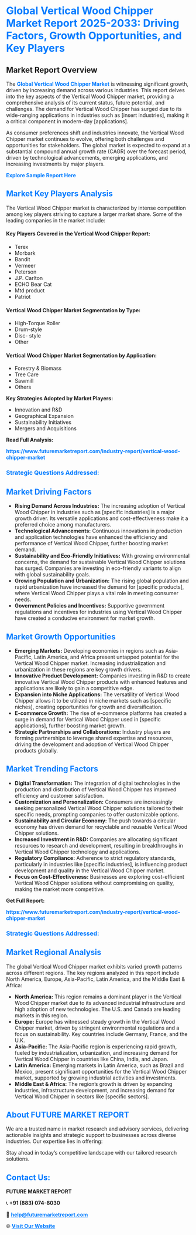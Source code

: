 <h1 style="color: #007BFF;">Global Vertical Wood Chipper Market Report 2025-2033: Driving Factors, Growth Opportunities, and Key Players</h1>

<section id="overview">
<h2>Market Report Overview</h2>
<p>The <a href="https://www.futuremarketreport.com/industry-report/vertical-wood-chipper-market" style="color: #007BFF; text-decoration: none;"><strong>Global Vertical Wood Chipper Market</strong></a> is witnessing significant growth, driven by increasing demand across various industries. This report delves into the key aspects of the Vertical Wood Chipper market, providing a comprehensive analysis of its current status, future potential, and challenges. The demand for Vertical Wood Chipper has surged due to its wide-ranging applications in industries such as [insert industries], making it a critical component in modern-day [applications].</p>
<p>As consumer preferences shift and industries innovate, the Vertical Wood Chipper market continues to evolve, offering both challenges and opportunities for stakeholders. The global market is expected to expand at a substantial compound annual growth rate (CAGR) over the forecast period, driven by technological advancements, emerging applications, and increasing investments by major players.</p>
</section>

<section id="overview">
<p><a href="https://www.futuremarketreport.com/request-sample/reportId=42586" style="color: #007BFF; text-decoration: none;"><strong>Explore Sample Report Here</strong></a></p>
</section>

<section id="key-players">
<h2 style="color: #007BFF;">Market Key Players Analysis</h2>
<p>The Vertical Wood Chipper market is characterized by intense competition among key players striving to capture a larger market share. Some of the leading companies in the market include:</p>
<h4>Key Players Covered in the Vertical Wood Chipper Report:</h4>
<ul><li>Terex</li><li>Morbark</li><li>Bandit</li><li>Vermeer</li><li>Peterson</li><li>J.P. Carlton</li><li>ECHO Bear Cat</li><li>Mtd product</li><li>Patriot</li></ul>
<h4>Vertical Wood Chipper Market Segmentation by Type:</h4>
<ul><li>High-Torque Roller</li><li>Drum-style</li><li>Disc- style</li><li>Other</li></ul>

<h4>Vertical Wood Chipper Market Segmentation by Application:</h4>
<ul><li>Forestry &amp; Biomass</li><li>Tree Care</li><li>Sawmill</li><li>Others</li></ul>
<p><strong>Key Strategies Adopted by Market Players:</strong></p>
<ul>
<li>Innovation and R&D</li>
<li>Geographical Expansion</li>
<li>Sustainability Initiatives</li>
<li>Mergers and Acquisitions</li>
</ul>
</section>

<section>
<p><strong>Read Full Analysis: </strong></p><a href="https://www.futuremarketreport.com/industry-report/vertical-wood-chipper-market" style="color: #007BFF; text-decoration: none;"><strong>https://www.futuremarketreport.com/industry-report/vertical-wood-chipper-market</strong></a>
<h3 style="color: #007BFF;">Strategic Questions Addressed:</h3>
</section>

<section id="driving-factors">
<h2 style="color: #007BFF;">Market Driving Factors</h2>
<ul>
<li><strong>Rising Demand Across Industries:</strong> The increasing adoption of Vertical Wood Chipper in industries such as [specific industries] is a major growth driver. Its versatile applications and cost-effectiveness make it a preferred choice among manufacturers.</li>
<li><strong>Technological Advancements:</strong> Continuous innovations in production and application technologies have enhanced the efficiency and performance of Vertical Wood Chipper, further boosting market demand.</li>
<li><strong>Sustainability and Eco-Friendly Initiatives:</strong> With growing environmental concerns, the demand for sustainable Vertical Wood Chipper solutions has surged. Companies are investing in eco-friendly variants to align with global sustainability goals.</li>
<li><strong>Growing Population and Urbanization:</strong> The rising global population and rapid urbanization have increased the demand for [specific products], where Vertical Wood Chipper plays a vital role in meeting consumer needs.</li>
<li><strong>Government Policies and Incentives:</strong> Supportive government regulations and incentives for industries using Vertical Wood Chipper have created a conducive environment for market growth.</li>
</ul>
</section>

<section id="growth-opportunities">
<h2 style="color: #007BFF;">Market Growth Opportunities</h2>
<ul>
<li><strong>Emerging Markets:</strong> Developing economies in regions such as Asia-Pacific, Latin America, and Africa present untapped potential for the Vertical Wood Chipper market. Increasing industrialization and urbanization in these regions are key growth drivers.</li>
<li><strong>Innovative Product Development:</strong> Companies investing in R&D to create innovative Vertical Wood Chipper products with enhanced features and applications are likely to gain a competitive edge.</li>
<li><strong>Expansion into Niche Applications:</strong> The versatility of Vertical Wood Chipper allows it to be utilized in niche markets such as [specific niches], creating opportunities for growth and diversification.</li>
<li><strong>E-commerce Growth:</strong> The rise of e-commerce platforms has created a surge in demand for Vertical Wood Chipper used in [specific applications], further boosting market growth.</li>
<li><strong>Strategic Partnerships and Collaborations:</strong> Industry players are forming partnerships to leverage shared expertise and resources, driving the development and adoption of Vertical Wood Chipper products globally.</li>
</ul>
</section>

<section id="trending-factors">
<h2 style="color: #007BFF;">Market Trending Factors</h2>
<ul>
<li><strong>Digital Transformation:</strong> The integration of digital technologies in the production and distribution of Vertical Wood Chipper has improved efficiency and customer satisfaction.</li>
<li><strong>Customization and Personalization:</strong> Consumers are increasingly seeking personalized Vertical Wood Chipper solutions tailored to their specific needs, prompting companies to offer customizable options.</li>
<li><strong>Sustainability and Circular Economy:</strong> The push towards a circular economy has driven demand for recyclable and reusable Vertical Wood Chipper solutions.</li>
<li><strong>Increased Investment in R&D:</strong> Companies are allocating significant resources to research and development, resulting in breakthroughs in Vertical Wood Chipper technology and applications.</li>
<li><strong>Regulatory Compliance:</strong> Adherence to strict regulatory standards, particularly in industries like [specific industries], is influencing product development and quality in the Vertical Wood Chipper market.</li>
<li><strong>Focus on Cost-Effectiveness:</strong> Businesses are exploring cost-efficient Vertical Wood Chipper solutions without compromising on quality, making the market more competitive.</li>
</ul>
</section>

<section>
<p><strong>Get Full Report: </strong></p><a href="https://www.futuremarketreport.com/industry-report/vertical-wood-chipper-market" style="color: #007BFF; text-decoration: none;"><strong>https://www.futuremarketreport.com/industry-report/vertical-wood-chipper-market</strong></a>
<h3 style="color: #007BFF;">Strategic Questions Addressed:</h3>
</section>


<section id="regional-analysis">
<h2 style="color: #007BFF;">Market Regional Analysis</h2>
<p>The global Vertical Wood Chipper market exhibits varied growth patterns across different regions. The key regions analyzed in this report include North America, Europe, Asia-Pacific, Latin America, and the Middle East & Africa:</p>
<ul>
<li><strong>North America:</strong> This region remains a dominant player in the Vertical Wood Chipper market due to its advanced industrial infrastructure and high adoption of new technologies. The U.S. and Canada are leading markets in this region.</li>
<li><strong>Europe:</strong> Europe has witnessed steady growth in the Vertical Wood Chipper market, driven by stringent environmental regulations and a focus on sustainability. Key countries include Germany, France, and the U.K.</li>
<li><strong>Asia-Pacific:</strong> The Asia-Pacific region is experiencing rapid growth, fueled by industrialization, urbanization, and increasing demand for Vertical Wood Chipper in countries like China, India, and Japan.</li>
<li><strong>Latin America:</strong> Emerging markets in Latin America, such as Brazil and Mexico, present significant opportunities for the Vertical Wood Chipper market, supported by growing industrial activities and investments.</li>
<li><strong>Middle East & Africa:</strong> The region’s growth is driven by expanding industries, infrastructure development, and increasing demand for Vertical Wood Chipper in sectors like [specific sectors].</li>
</ul>
</section>

<footer>
<h2 style="color: #007BFF;">About FUTURE MARKET REPORT</h2>
<p>We are a trusted name in market research and advisory services, delivering actionable insights and strategic support to businesses across diverse industries. Our expertise lies in offering:</p>

<p>Stay ahead in today’s competitive landscape with our tailored research solutions.</p>

<h2 style="color: #007BFF;">Contact Us:</h2>
<p><strong>FUTURE MARKET REPORT</strong></p>
<p>📞 <strong>+91 (883) 074-8030</strong></p>
<p>📧 <strong><a href="mailto:help@futuremarketreport.com" style="color: #007BFF;">help@futuremarketreport.com</a></strong></p>
<p>🌐 <strong><a href="https://www.futuremarketreport.com/" style="color: #007BFF;">Visit Our Website</a></strong></p>
</footer>